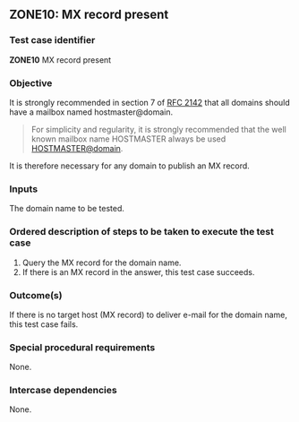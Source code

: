 ## ZONE10: MX record present

### Test case identifier
**ZONE10** MX record present

### Objective

It is strongly recommended in section 7 of
[RFC 2142](http://tools.ietf.org/html/rfc2142)
that all domains should have a mailbox named hostmaster@domain.

> For simplicity and regularity, it is strongly recommended that the
> well known mailbox name HOSTMASTER always be used
> <HOSTMASTER@domain>.

It is therefore necessary for any domain to publish an MX record.

### Inputs

The domain name to be tested.

### Ordered description of steps to be taken to execute the test case

1. Query the MX record for the domain name.
3. If there is an MX record in the answer, this test case succeeds.

### Outcome(s)

If there is no target host (MX record) to deliver e-mail for the domain
name, this test case fails.

### Special procedural requirements

None.

### Intercase dependencies

None.
